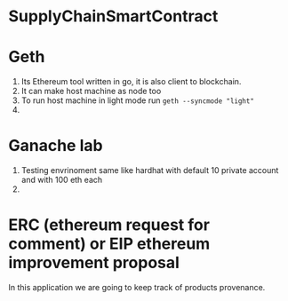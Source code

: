 # SupplyChainSmartContract


# Geth 
1. Its Ethereum tool written in go, it is also client to blockchain.
2. It can make host machine as node too
3. To run host machine in light mode run ```geth --syncmode "light"```
5. 

# Ganache lab
1. Testing envrinoment same like hardhat with default 10 private account and with 100 eth each 
2. 

# ERC (ethereum request for comment) or EIP ethereum improvement proposal 

In this application we are going to keep track of products provenance.  